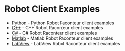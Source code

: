 # Robot Client Examples

- [Python](python) - Python Robot Raconteur client examples
- [C++](cpp) - C++ Robot Raconteur client examples
- [C\#](cs) - C\# Robot Raconteur client examples
- [Matlab](matlab) - Matlab Robot Raconteur client examples
- [LabView](labview) - LabView Robot Raconteur client examples
